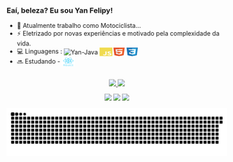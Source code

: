 ### Eaí, beleza? Eu sou Yan Felipy!
 - 💼 Atualmente trabalho como Motociclista...
- ⚡ Eletrizado por novas experiências e motivado pela complexidade da vida.
- 💻 Linguagens : <img align="center" alt="Yan-Java" height="24" width="30" src="https://raw.githubusercontent.com/jmnote/z-icons/master/svg/java.svg"> <img align="center" alt="Yan-Js" height="20" width="30" src="https://raw.githubusercontent.com/devicons/devicon/master/icons/javascript/javascript-plain.svg"><img align="center" alt="Yan-HTML" height="20" width="30" src="https://raw.githubusercontent.com/devicons/devicon/master/icons/html5/html5-original.svg"><img align="center" alt="Yan-CSS" height="20" width="30" src="https://raw.githubusercontent.com/devicons/devicon/master/icons/css3/css3-original.svg">
- 🔜 Estudando - <img align="center" alt="Yan-CSS" height="20" width="30" src="https://raw.githubusercontent.com/devicons/devicon/master/icons/react/react-original-wordmark.svg"> 
  ##
<div align="center">
  <a href="https://github.com/YanFelipy?tab=repositories">
  <img height="160em" src="https://github-readme-stats.vercel.app/api?username=YanFelipy&show_icons=true&theme=vision-friendly-dark&include_all_commits=true&count_private=true"/>
  <img height="160em" src="https://github-readme-stats.vercel.app/api/top-langs/?username=YanFelipy&layout=compact&langs_count=7&theme=vision-friendly-dark"/>
  </a>
</div>

<div align="center">  
 
 <a href="https://discord.gg/theyanfelipy#2767" target="_blank"><img src="https://img.shields.io/badge/Discord-7289DA?style=for-the-badge&logo=discord&logoColor=white" target="_blank"></a> 
  <a href = "mailto:yan-felipy@hotmail.com"><img src="https://img.shields.io/badge/-Outlook-%23333?style=for-the-badge&logo=hotmail&logoColor=white" target="_blank"></a>
  <a href="https://www.linkedin.com/in/yanfelipy" target="_blank"><img src="https://img.shields.io/badge/-LinkedIn-%230077B5?style=for-the-badge&logo=linkedin&logoColor=white" target="_blank"></a> 
 </div>

 ![Snake animation](https://github.com/YanFelipy/YanFelipy/blob/output/github-contribution-grid-snake.svg)
 



